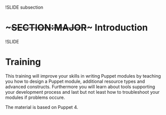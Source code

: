 !SLIDE subsection
# ~~~SECTION:MAJOR~~~ Introduction


!SLIDE
# Training

This training will improve your skills in writing Puppet modules by teaching you
how to design a Puppet module, additional resource types and advanced constructs.
Furthermore you will learn about tools supporting your development process and
last but not least how to troubleshoot your modules if problems occure.

The material is based on Puppet 4.
